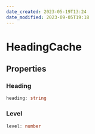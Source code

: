 ```yaml
---
date_created: 2023-05-19T13:24
date_modified: 2023-09-05T19:18
---
```

# HeadingCache

## Properties

### Heading

```ts
heading: string
```

### Level

```ts
level: number
```
